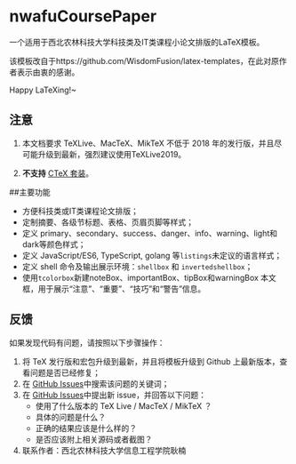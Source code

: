 # nwafuCoursePaper
一个适用于西北农林科技大学科技类及IT类课程小论文排版的LaTeX模板。

该模板改自于https://github.com/WisdomFusion/latex-templates，在此对原作者表示由衷的感谢。

Happy LaTeXing!~

## 注意

1. 本文档要求 TeXLive、MacTeX、MikTeX 不低于 2018 年的发行版，并且尽可能升级到最新，强烈建议使用TeXLive2019。

2. **不支持** [CTeX 套装](http://www.ctex.org/CTeXDownload)。

##主要功能

- 方便科技类或IT类课程论文排版；
- 定制摘要、各级节标题、表格、页眉页脚等样式；
- 定义 primary、secondary、success、danger、info、warning、light和dark等颜色样式；
- 定义 JavaScript/ES6, TypeScript, golang 等`listings`未定议的语言样式；
- 定义 shell 命令及输出展示环境：`shellbox` 和 `invertedshellbox`；
- 使用`tcolorbox`新建noteBox、importantBox、tipBox和warningBox 本文框，用于展示“注意”、“重要”、“技巧”和“警告”信息。

## 反馈

如果发现代码有问题，请按照以下步骤操作：

1. 将 TeX 发行版和宏包升级到最新，并且将模板升级到 Github 上最新版本，查看问题是否已经修复；
2. 在 [GitHub Issues](https://github.com/registor/csv2latextab/issues)中搜索该问题的关键词；
3. 在 [GitHub Issues](https://github.com/registor/csv2latextab/issues)中提出新 issue，并回答以下问题：
    - 使用了什么版本的 TeX Live / MacTeX / MikTeX ？
    - 具体的问题是什么？
    - 正确的结果应该是什么样的？
    - 是否应该附上相关源码或者截图？
4. 联系作者：西北农林科技大学信息工程学院耿楠
